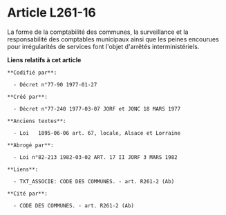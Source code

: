 # Article L261-16

La forme de la comptabilité des communes, la surveillance et la responsabilité des comptables municipaux ainsi que les peines
encourues pour irrégularités de services font l'objet d'arrêtés interministériels.

**Liens relatifs à cet article**

	**Codifié par**:

	  - Décret n°77-90 1977-01-27

	**Créé par**:

	  - Décret n°77-240 1977-03-07 JORF et JONC 18 MARS 1977

	**Anciens textes**:

	  - Loi   1895-06-06 art. 67, locale, Alsace et Lorraine

	**Abrogé par**:

	  - Loi n°82-213 1982-03-02 ART. 17 II JORF 3 MARS 1982

	**Liens**:

	  - TXT_ASSOCIE: CODE DES COMMUNES. - art. R261-2 (Ab)

	**Cité par**:

	  - CODE DES COMMUNES. - art. R261-2 (Ab)
